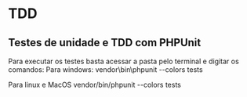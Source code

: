 # TDD
## Testes de unidade e TDD com PHPUnit

Para executar os testes basta acessar a pasta pelo terminal e digitar os comandos:
Para windows:
vendor\bin\phpunit --colors tests

Para linux e MacOS
vendor/bin/phpunit --colors tests
